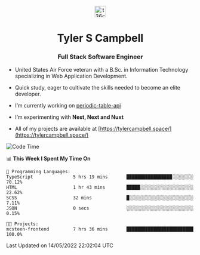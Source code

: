 <p align="center">
<a href="https://www.linkedin.com/in/t36campbell" target="blank"><img align="center" src="https://ik.imagekit.io/t36campbell/Portfolio/linkedin.png.original_m8bbGgPh6.png" alt="t36campbell" height="30" width="30" /></a>
</p>
<h1 align="center">Tyler S Campbell</h1>
<h3 align="center">Full Stack Software Engineer</h3>

* United States Air Force veteran with a B.Sc. in Information Technology specializing in Web Application Development. 

* Quick study, eager to cultivate the skills needed to become an elite developer.

* I’m currently working on [periodic-table-api](https://github.com/t36campbell/periodic-table-api)

* I’m experimenting with **Nest, Next and Nuxt**

* All of my projects are available at [https://tylercampbell.space/](https://tylercampbell.space/)

<!--START_SECTION:waka-->
![Code Time](http://img.shields.io/badge/Code%20Time-1%2C628%20hrs%201%20min-blue)

📊 **This Week I Spent My Time On** 

```text
💬 Programming Languages: 
TypeScript               5 hrs 19 mins       █████████████████░░░░░░░░   70.12% 
HTML                     1 hr 43 mins        █████░░░░░░░░░░░░░░░░░░░░   22.62% 
SCSS                     32 mins             █░░░░░░░░░░░░░░░░░░░░░░░░   7.11% 
JSON                     0 secs              ░░░░░░░░░░░░░░░░░░░░░░░░░   0.15%

🐱‍💻 Projects: 
mcsteen-frontend         7 hrs 36 mins       █████████████████████████   100.0%

```


 Last Updated on 14/05/2022 22:02:04 UTC
<!--END_SECTION:waka-->
